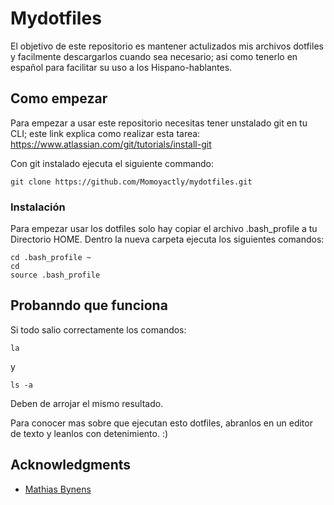 # Mydotfiles

El objetivo de este repositorio es mantener actulizados mis archivos dotfiles y facilmente descargarlos cuando sea necesario; asi como tenerlo en español para facilitar su uso a los Hispano-hablantes.

## Como empezar

Para empezar a usar este repositorio necesitas tener unstalado git en tu CLI; este link explica como realizar esta tarea: 
https://www.atlassian.com/git/tutorials/install-git

Con git instalado ejecuta el siguiente commando:
```
git clone https://github.com/Momoyactly/mydotfiles.git
```

### Instalación

Para empezar usar los dotfiles solo hay copiar el archivo .bash_profile a tu Directorio HOME. 
Dentro la nueva carpeta ejecuta los siguientes comandos:

```
cd .bash_profile ~
cd
source .bash_profile
```

## Probanndo que funciona

Si todo salio correctamente los comandos:

```
la
```
y 
  
```
ls -a
```

Deben de arrojar el mismo resultado.

Para conocer mas sobre que ejecutan esto dotfiles, abranlos en un editor de texto y leanlos con detenimiento. :)

## Acknowledgments

* [Mathias Bynens](https://mths.be/dotfiles)

